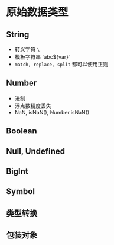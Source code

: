 # 原始数据类型

## String

* 转义字符 `\`
* 模板字符串 \`abc${var}\`
* `match, replace, split` 都可以使用正则

## Number

* 进制
* 浮点数精度丢失
* NaN, isNaN(), Number.isNaN()

## Boolean

## Null, Undefined

## BigInt

## Symbol

## 类型转换

## 包装对象
